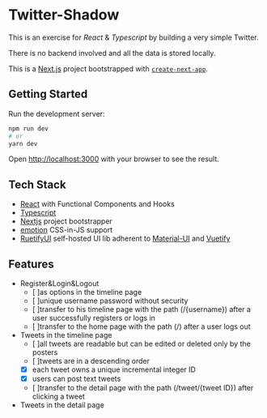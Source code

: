 # Twitter-Shadow

This is an exercise for _React_ & _Typescript_ by building a very simple Twitter.

There is no backend involved and all the data is stored locally.

This is a [Next.js](https://nextjs.org/) project bootstrapped with [`create-next-app`](https://github.com/vercel/next.js/tree/canary/packages/create-next-app).

## Getting Started

Run the development server:

```bash
npm run dev
# or
yarn dev
```

Open [http://localhost:3000](http://localhost:3000) with your browser to see the result.

## Tech Stack

- [React](https://reactjs.org/docs/hooks-intro.html) with Functional Components and Hooks
- [Typescript](https://www.typescriptlang.org/docs/handbook/2/types-from-types.html)
- [Nextjs](https://nextjs.org/docs/getting-started) project bootstrapper
- [emotion](https://github.com/emotion-js/emotion) CSS-in-JS support
- [RuetifyUI](https://github.com/KyLoc20/Ruetify-UI) self-hosted UI lib adherent to [Material-UI](https://mui.com/) and [Vuetify](https://vuetifyjs.com/en/)

## Features

- Register&Login&Logout
  - [ ]as options in the timeline page
  - [ ]unique username password without security
  - [ ]transfer to his timeline page with the path (/{username}) after a user successfully registers or logs in
  - [ ]transfer to the home page with the path (/) after a user logs out
- Tweets in the timeline page
  - [ ]all tweets are readable but can be edited or deleted only by the posters
  - [ ]tweets are in a descending order
  - [x] each tweet owns a unique incremental integer ID
  - [x] users can post text tweets
  - [ ]transfer to the detail page with the path (/tweet/{tweet ID}) after clicking a tweet
- Tweets in the detail page
